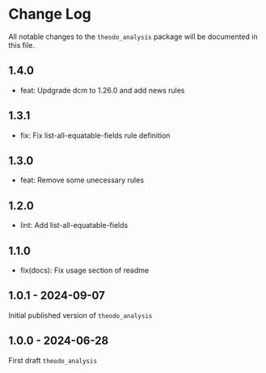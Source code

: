 # Change Log

All notable changes to the `theodo_analysis` package will be documented in this file.

## 1.4.0

- feat: Updgrade dcm to 1.26.0 and add news rules

## 1.3.1

- fix: Fix list-all-equatable-fields rule definition

## 1.3.0

- feat: Remove some unecessary rules

## 1.2.0

- lint: Add list-all-equatable-fields

## 1.1.0

- fix(docs): Fix usage section of readme

## 1.0.1 - 2024-09-07
Initial published version of `theodo_analysis`

## 1.0.0 - 2024-06-28
First draft `theodo_analysis`